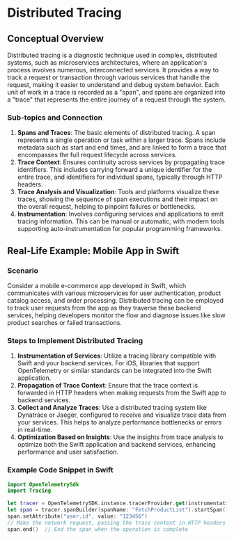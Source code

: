 # Distributed Tracing

## Conceptual Overview
Distributed tracing is a diagnostic technique used in complex, distributed systems, such as microservices architectures, where an application's process involves numerous, interconnected services. It provides a way to track a request or transaction through various services that handle the request, making it easier to understand and debug system behavior. Each unit of work in a trace is recorded as a "span", and spans are organized into a "trace" that represents the entire journey of a request through the system.

### Sub-topics and Connection
1. **Spans and Traces**: The basic elements of distributed tracing. A span represents a single operation or task within a larger trace. Spans include metadata such as start and end times, and are linked to form a trace that encompasses the full request lifecycle across services.
2. **Trace Context**: Ensures continuity across services by propagating trace identifiers. This includes carrying forward a unique identifier for the entire trace, and identifiers for individual spans, typically through HTTP headers.
3. **Trace Analysis and Visualization**: Tools and platforms visualize these traces, showing the sequence of span executions and their impact on the overall request, helping to pinpoint failures or bottlenecks.
4. **Instrumentation**: Involves configuring services and applications to emit tracing information. This can be manual or automatic, with modern tools supporting auto-instrumentation for popular programming frameworks.

## Real-Life Example: Mobile App in Swift

### Scenario
Consider a mobile e-commerce app developed in Swift, which communicates with various microservices for user authentication, product catalog access, and order processing. Distributed tracing can be employed to track user requests from the app as they traverse these backend services, helping developers monitor the flow and diagnose issues like slow product searches or failed transactions.

### Steps to Implement Distributed Tracing
1. **Instrumentation of Services**: Utilize a tracing library compatible with Swift and your backend services. For iOS, libraries that support OpenTelemetry or similar standards can be integrated into the Swift application.
2. **Propagation of Trace Context**: Ensure that the trace context is forwarded in HTTP headers when making requests from the Swift app to backend services.
3. **Collect and Analyze Traces**: Use a distributed tracing system like Dynatrace or Jaeger, configured to receive and visualize trace data from your services. This helps to analyze performance bottlenecks or errors in real-time.
4. **Optimization Based on Insights**: Use the insights from trace analysis to optimize both the Swift application and backend services, enhancing performance and user satisfaction.

### Example Code Snippet in Swift
```swift
import OpenTelemetrySdk
import Tracing

let tracer = OpenTelemetrySDK.instance.tracerProvider.get(instrumentationName: "MySwiftApp")
let span = tracer.spanBuilder(spanName: "FetchProductList").startSpan()
span.setAttribute("user.id", value: "123456")
// Make the network request, passing the trace context in HTTP headers
span.end()  // End the span when the operation is complete
